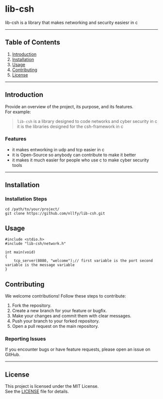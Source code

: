# lib-csh

lib-csh is a library that makes networking and security easiesr in c

---

## Table of Contents

1. [Introduction](#introduction)
2. [Installation](#installation)
3. [Usage](#usage)
5. [Contributing](#contributing)
6. [License](#license)

---

## Introduction

Provide an overview of the project, its purpose, and its features.  
For example:
> `lib-csh` is a library designed to code networks and cyber security in c it is the libraries designed for the csh-framework in c

### Features
- it makes entworking in udp and tcp easier in c
- it is Open-Source so anybody can contribute to make it better
- it makes it much easier for people who use c to make cyber security tools

---

## Installation

### Installation Steps

    cd /path/to/your/project/
    git clone https://github.com/nllfy/lib-csh.git

## Usage

    #include <stdio.h>
    #include "lib-csh/network.h"

    int main(void)
    {
        tcp_server(8080, "welcome");// first variable is the port second variable is the message variable
    }

## Contributing

We welcome contributions! Follow these steps to contribute:

1. Fork the repository.
2. Create a new branch for your feature or bugfix.
3. Make your changes and commit them with clear messages.
4. Push your branch to your forked repository.
5. Open a pull request on the main repository.

### Reporting Issues
If you encounter bugs or have feature requests, please open an issue on GitHub.

---

## License

This project is licensed under the MIT License.  
See the [LICENSE](./LICENSE) file for details.

